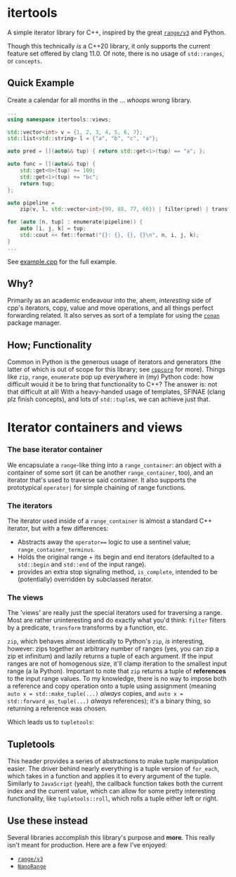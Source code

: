 # itertools

A simple iterator library for C++, inspired by the great
[`range/v3`](https://github.com/ericniebler/range-v3) and Python.

Though this technically _is_ a C++20 library, it only supports the current feature set
offered by clang 11.0. Of note, there is no usage of `std::ranges`, or `concepts`.

## Quick Example

Create a calendar for all months in the ... _whoops_ wrong library.

```c++
...
using namespace itertools::views;

std::vector<int> v = {1, 2, 3, 4, 5, 6, 7};
std::list<std::string> l = {"a", "b", "c", "a"};

auto pred = [](auto&& tup) { return std::get<1>(tup) == "a"; };

auto func = [](auto&& tup) {
    std::get<0>(tup) += 100;
    std::get<1>(tup) += "bc";
    return tup;
};

auto pipeline =
    zip(v, l, std::vector<int>{99, 88, 77, 66}) | filter(pred) | transform(func);

for (auto [n, tup] : enumerate(pipeline)) {
    auto [i, j, k] = tup;
    std::cout << fmt::format("{}: {}, {}, {}\n", n, i, j, k);
}
...
```

See [example.cpp](tests/example.cpp) for the full example.

## Why?

Primarily as an academic endeavour into the, ahem, _interesting_ side of cpp's
iterators, copy, value and move operations, and all things perfect forwarding related.
It also serves as sort of a template for using the [`conan`](https://conan.io) package
manager.

## How; Functionality

Common in Python is the generous usage of iterators and generators (the latter of which
is out of scope for this library; see
[`cppcoro`](https://github.com/lewissbaker/cppcoro) for more). Things like `zip`,
`range`, `enumerate` pop up everywhere in (my) Python code: how difficult would it be to
bring that functionality to C++? The answer is: not that difficult at all! With a
heavy-handed usage of templates, SFINAE (clang plz finish concepts), and lots of
`std::tuple`s, we can achieve just that.

# Iterator containers and views

### The base iterator container

We encapsulate a `range`-like thing into a `range_container`: an object with a container
of some sort (it can be another `range_container`, too), and an iterator that's used to
traverse said container. It also supports the prototypical `operator|` for simple
chaining of range functions.

### The iterators

The iterator used inside of a `range_container` is almost a standard C++ iterator, but
with a few differences:

-   Abstracts away the `operator==` logic to use a sentinel value;
    `range_container_terminus`.
-   Holds the original range + its begin and end iterators (defaulted to a `std::begin`
    and `std::end` of the input range).
-   provides an extra stop signaling method, `is_complete`, intended to be (potentially)
    overridden by subclassed iterator.

### The views

The 'views' are really just the special iterators used for traversing a range. Most are
rather uninteresting and do exactly what you'd think: `filter` filters by a predicate,
`transform` transforms by a function, etc.

`zip`, which behaves almost identically to Python's `zip`, _is_ interesting, however:
zips together an arbitrary number of ranges (yes, you can zip a zip et infinitum) and
lazily returns a tuple of each argument. If the input ranges are not of homogenous size,
it'll clamp iteration to the smallest input range (a la Python). Important to note that
`zip` returns a tuple of **references** to the input range values. To my knowledge,
there is no way to impose both a reference and copy operation onto a tuple using
assignment (meaning `auto x = std::make_tuple(...)` _always_ copies, and
`auto x = std::forward_as_tuple(...)` _always_ references); it's a binary thing, so
returning a reference was chosen.

Which leads us to `tupletools`:

## Tupletools

This header provides a series of abstractions to make tuple manipulation easier. The
driver behind nearly everything is a tuple version of `for_each`, which takes in a
function and applies it to every argument of the tuple. Similarly to `JavaScript`
(yeah), the callback function takes both the current index and the current value, which
can allow for some pretty interesting functionality, like `tupletools::roll`, which
rolls a tuple either left or right.

## Use these instead

Several libraries accomplish this library's purpose and **more**. This really isn't
meant for production. Here are a few I've enjoyed:

-   [`range/v3`](https://github.com/ericniebler/range-v3)
-   [`NanoRange`](https://github.com/tcbrindle/NanoRange)
